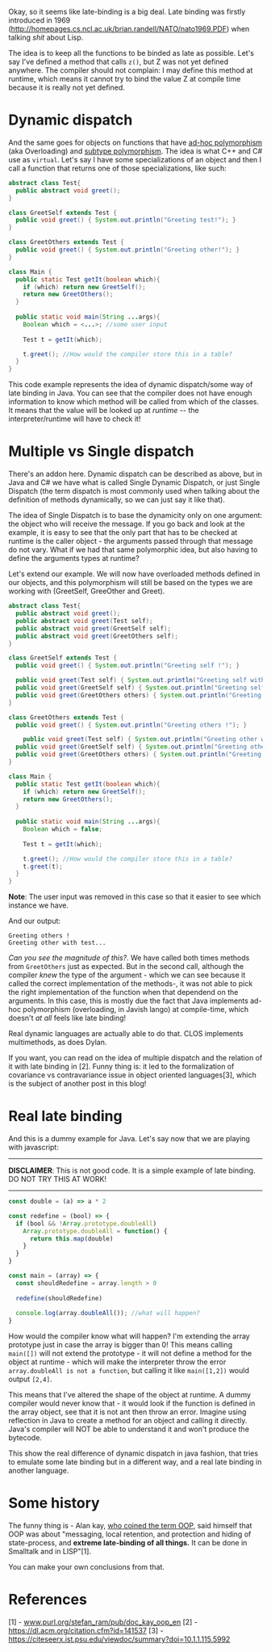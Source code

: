 Okay, so it seems like late-binding is a big deal. Late binding was firstly introduced in 1969 (http://homepages.cs.ncl.ac.uk/brian.randell/NATO/nato1969.PDF) when talking *shit* about Lisp.

The idea is to keep all the functions to be binded as late as possible. Let's say I've defined a method that calls ```z()```, but Z was not yet defined anywhere. The compiler should not complain: I may define this method at runtime, which means it cannot try to bind the value Z at compile time because it is really not yet defined. 

# Dynamic dispatch

And the same goes for objects on functions that have [ad-hoc polymorphism](polymorphism.MD) (aka Overloading) and [subtype polymorphism](polymorphism.MD#subtype). The idea is what C++ and C# use as ```virtual```. Let's say I have some specializations of an object and then I call a function that returns one of those specializations, like such:

```Java
abstract class Test{
  public abstract void greet();
}

class GreetSelf extends Test {
  public void greet() { System.out.println("Greeting test!"); }
}

class GreetOthers extends Test {
  public void greet() { System.out.println("Greeting other!"); }
}

class Main { 
  public static Test getIt(boolean which){
    if (which) return new GreetSelf();
    return new GreetOthers();
  }
  
  public static void main(String ...args){
    Boolean which = <...>; //some user input
    
    Test t = getIt(which);

    t.greet(); //How would the compiler store this in a table?
  }
}
```

This code example represents the idea of dynamic dispatch/some way of late binding in Java. You can see that the compiler does not have enough information to know which method will be called from which of the classes. It means that the value will be looked up at *runtime* -- the interpreter/runtime will have to check it!

# Multiple vs Single dispatch

There's an addon here. Dynamic dispatch can be described as above, but in Java and C# we have what is called Single Dynamic Dispatch, or just Single Dispatch (the term dispatch is most commonly used when talking about the definition of methods dynamically, so we can just say it like that). 

The idea of Single Dispatch is to base the dynamicity only on one argument: the object who will receive the message. If you go back and look at the example, it is easy to see that the only part that has to be checked at runtime is the caller object - the arguments passed through that message do not vary. What if we had that same polymorphic idea, but also having to define the arguments types at runtime? 

Let's extend our example. We will now have overloaded methods defined in our objects, and this polymorphism will still be based on the types we are working with (GreetSelf, GreeOther and Greet).

```java
abstract class Test{
  public abstract void greet();
  public abstract void greet(Test self);
  public abstract void greet(GreetSelf self);
  public abstract void greet(GreetOthers self);
}

class GreetSelf extends Test {
  public void greet() { System.out.println("Greeting self !"); }

  public void greet(Test self) { System.out.println("Greeting self with test..."); }
  public void greet(GreetSelf self) { System.out.println("Greeting self with self "); }
  public void greet(GreetOthers others) { System.out.println("Greeting self with others"); }
}

class GreetOthers extends Test {
  public void greet() { System.out.println("Greeting others !"); }

    public void greet(Test self) { System.out.println("Greeting other with test..."); }
  public void greet(GreetSelf self) { System.out.println("Greeting other with self "); }
  public void greet(GreetOthers others) { System.out.println("Greeting other with others"); }
}

class Main { 
  public static Test getIt(boolean which){
    if (which) return new GreetSelf();
    return new GreetOthers();
  }
  
  public static void main(String ...args){
    Boolean which = false; 
    
    Test t = getIt(which);

    t.greet(); //How would the compiler store this in a table?
    t.greet(t); 
  }
}
```

**Note**: The user input was removed in this case so that it easier to see which instance we have.

And our output:

```
Greeting others !
Greeting other with test... 
```

*Can you see the magnitude of this?*. We have called both times methods from ```GreetOthers``` just as expected. But in the second call, although the compiler *knew* the type of the argument - which we can see because it called the correct implementation of the methods-, it was not able to pick the right implementation of the function when that dependend on the arguments. In this case, this is mostly due the fact that Java implements ad-hoc polymorphism (overloading, in Javish lango) at compile-time, which doesn't *at all* feels like late binding!

Real dynamic languages are actually able to do that. CLOS implements multimethods, as does Dylan. 

If you want, you can read on the idea of multiple dispatch and the relation of it with late binding in [2]. Funny thing is: it led to the formalization of covariance vs contravariance issue in object oriented languages[3], which is the subject of another post in this blog!

# Real late binding

And this is a dummy example for Java. Let's say now that we are playing with javascript:

---

**DISCLAIMER**: This is not good code. It is a simple example of late binding. DO NOT TRY THIS AT WORK!

***

```javascript
const double = (a) => a * 2

const redefine = (bool) => {
  if (bool && !Array.prototype.doubleAll)
    Array.prototype.doubleAll = function() {
      return this.map(double)
    }
  }
}

const main = (array) => { 
  const shouldRedefine = array.length > 0
  
  redefine(shouldRedefine)
  
  console.log(array.doubleAll()); //what will happen?
}
```

How would the compiler know what will happen? I'm extending the array prototype just in case the array is bigger than 0! This means calling ```main([])``` will not extend the prototype - it will not define a method for the object at runtime - which will make the interpreter throw the error ```array.doubleAll is not a function```, but calling it like ```main([1,2])``` would output ```[2,4]```. 

This means that I've altered the shape of the object at runtime. A dummy compiler would never know that - it would look if the function is defined in the array object, see that it is not ant then throw an error. Imagine using reflection in Java to create a method for an object and calling it directly. Java's compiler will NOT be able to understand it and won't produce the bytecode. 

This show the real difference of dynamic dispatch in java fashion, that tries to emulate some late binding but in a different way, and a real late binding in another language.

# Some history

The funny thing is - Alan kay, [who coined the term OOP](http://wiki.c2.com/?HeInventedTheTerm), said himself that OOP was about "messaging, local retention, and protection and hiding of state-process, and **extreme late-binding of all things.** It can be done in Smalltalk and in LISP"[1]. 

You can make your own conclusions from that.

# References

[1] - www.purl.org/stefan_ram/pub/doc_kay_oop_en
[2] - https://dl.acm.org/citation.cfm?id=141537
[3] - https://citeseerx.ist.psu.edu/viewdoc/summary?doi=10.1.1.115.5992
